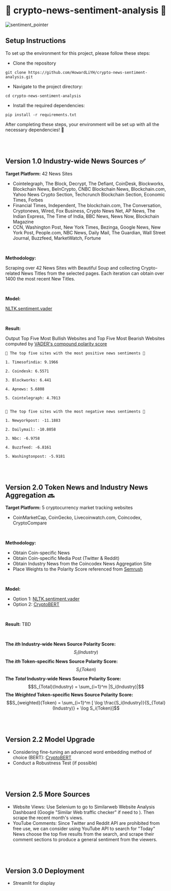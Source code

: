 # 🐂 crypto-news-sentiment-analysis 🧸

![sentiment_pointer](https://camo.githubusercontent.com/fd0f81957c4db8f54e6b0069be9ce68ab497c795813e1c14bc2c62d79df6469e/68747470733a2f2f7777772e6d61726b65746d6f746976652e636f6d2f6d61726b65745f6d6f746976652f73656e74696d656e742d616e616c797369732e6a7067)

## Setup Instructions

To set up the environment for this project, please follow these steps:

- Clone the repository
```
git clone https://github.com/HowardLiYH/crypto-news-sentiment-analysis.git
```
- Navigate to the project directory:
```
cd crypto-news-sentiment-analysis
```
- Install the required dependencies:
```
pip install -r requirements.txt
```
After completing these steps, your environment will be set up with all the necessary dependencies! 🙆

<br />
<br />

## Version 1.0 Industry-wide News Sources  ✅
**Target Platform:** 42 News Sites 
- Cointelegraph, The Block, Decrypt, The Defiant, CoinDesk, Blockworks, Blockchain News, BeInCrypto, CNBC Blockchain News, Blockchain.com, Yahoo News Crypto Section, Techcrunch Blockchain Section, Economic Times, Forbes
- Financial Times, Independent, The blockchain.com, The Conversation, Cryptonews, Wired, Fox Business, Crypto News Net, AP News, The Indian Express, The Time of India, BBC News, News Now, Blockchain Magazine
- CCN, Washington Post, New York Times, Bezinga, Google News, New York Post, People.com, NBC News, Daily Mail, The Guardian, Wall Street Journal, Buzzfeed, MarketWatch, Fortune 

<br />

**Methodology:** 

Scraping over 42 News Sites with Beautiful Soup and collecting Crypto-related News Titles from the selected pages. Each iteration can obtain over 1400 the most recent New Titles.

<br />

**Model:** 

[NLTK.sentiment.vader](https://www.nltk.org/_modules/nltk/sentiment/vader.html)

<br />

**Result:** 

Output Top Five Most Bullish Websites and Top Five Most Bearish Websites computed by [VADER's compound polarity score](https://github.com/cjhutto/vaderSentiment) 
```
🐂 The top five sites with the most positive news sentiments 🐂 

1. Timesofindia: 9.1966  

2. Coindesk: 6.5571  

3. Blockworks: 6.441  

4. Apnews: 5.6808  

5. Cointelegraph: 4.7013


🐻 The top five sites with the most negative news sentiments 🐻  

1. Newyorkpost: -11.1883  

2. Dailymail: -10.8058  

3. Nbc: -6.9758  

4. Buzzfeed: -6.8161  

5. Washingtonpost: -5.9181  
```


<br />
<br />

## Version 2.0 Token News and Industry News Aggregation 🔜

**Target Platform:** 5 cryptocurrency market tracking websites
- CoinMarketCap, CoinGecko, Livecoinwatch.com, Coincodex, CryptoCompare

<br />

**Methodology:** 
- Obtain Coin-specific News
- Obtain Coin-specific Media Post (Twitter & Reddit)
- Obtain Industry News from the Coincodex News Aggregation Site
- Place Weights to the Polarity Score referenced from [Semrush](https://www.semrush.com/website/coinmarketcap.com/competitors/)

<br />

**Model:** 

- Option 1: [NLTK.sentiment.vader](https://www.nltk.org/_modules/nltk/sentiment/vader.html)
- Option 2: [CryptoBERT](https://huggingface.co/ElKulako/cryptobert)


<br />

**Result:** TBD

<br />

**The $`ith`$  Industry-wide News Source Polarity Score:** $$S_i(Industry)$$
**The $`ith`$  Token-specific News Source Polarity Score:** $$S_i(Token)$$
**The $`Total`$  Industry-wide News Source Polarity Score:** $$S_{Total}(Industry) = \sum_{i=1}^m |S_i(Industry)|$$
**The $`Weighted`$ Token-specific News Source Polarity Score:** $$S_{weighted}(Token) = \sum_{i=1}^m [ \log \frac{S_i(Industry)}{S_{Total}(Industry)} + \log S_i(Token)]$$

<br />
<br />

## Version 2.2  Model Upgrade
- Considering fine-tuning an advanced word embedding method of choice (BERT): [CryptoBERT](https://huggingface.co/ElKulako/cryptobert)
- Conduct a Robustness Test (if possible)

<br />
<br />
  
## Version 2.5 More Sources
- Website Views: Use Selenium to go to Similarweb Website Analysis Dashboard (Google "Similar Web traffic checker" if need to ). Then scrape the recent month's views.
- YouTube Comments: Since Twitter and Reddit API are prohibited from free use, we can consider using YouTube API to search for "Today" News choose the top five results from the search, and scrape their comment sections to produce a general sentiment from the viewers. 


<br />
<br />

## Version 3.0 Deployment
- Streamlit for display



